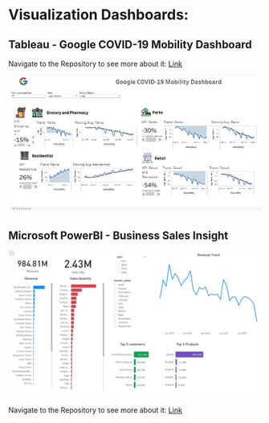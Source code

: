 # Visualization Dashboards:

## Tableau - Google COVID-19 Mobility Dashboard

Navigate to the Repository to see more about it: [Link](https://github.com/Napster8/Data-Science/tree/Napster8/Visualization-Projects/Google-COVID-Mobility-Dashboard-Enhanced)

![COVID-19 Dashboard](https://github.com/Napster8/Data-Science/blob/e8d8829077aa4bd6a2d0b72a6288ff4b20d4dd2d/Visualization-Projects/Google-COVID-Mobility-Dashboard-Enhanced/Google%20COVID%20Mobility%20Dashboard.jpg)

## Microsoft PowerBI - Business Sales Insight

![Sales Insight Image](https://github.com/Napster8/Data-Science/blob/ab9da644795466dd2a9c5f6e60113b488a47bf07/Visualization-Projects/Sales-Insights/sales-insight.jpg)

Navigate to the Repository to see more about it: [Link](https://github.com/Napster8/Data-Science/tree/Napster8/Visualization-Projects/Sales-Insightshttps://github.com/Napster8/Data-Science/tree/Napster8/Visualization-Projects/Sales-Insights)
